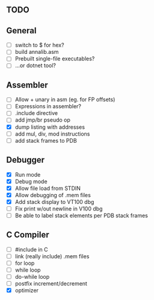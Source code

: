 ## TODO

## General

- [ ] switch to $ for hex?
- [ ] build annalib.asm
- [ ] Prebuilt single-file executables?
- [ ] ...or dotnet tool?

## Assembler

- [ ] Allow + unary in asm (eg. for FP offsets)
- [ ] Expressions in assembler?
- [ ] .include directive
- [ ] add jmp/br pseudo op
- [X] dump listing with addresses
- [ ] add mul, div, mod instructions
- [ ] add stack frames to PDB

## Debugger

- [X] Run mode
- [X] Debug mode
- [X] Allow file load from STDIN
- [X] Allow debugging of .mem files
- [X] Add stack display to VT100 dbg
- [ ] Fix print w/out newline in V100 dbg
- [ ] Be able to label stack elements per PDB stack frames

## C Compiler

- [ ] #include in C
- [ ] link (really include) .mem files
- [ ] for loop
- [ ] while loop
- [ ] do-while loop
- [ ] postfix increment/decrement
- [X] optimizer
